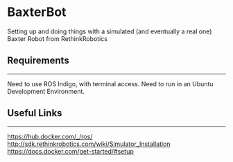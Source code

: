 # BaxterBot
Setting up and doing things with a simulated (and eventually a real one) Baxter Robot from RethinkRobotics

## Requirements
------------------------
Need to use ROS Indigo, with terminal access. 
Need to run in an Ubuntu Development Environment. 


## Useful Links
------------------------
https://hub.docker.com/_/ros/
http://sdk.rethinkrobotics.com/wiki/Simulator_Installation
https://docs.docker.com/get-started/#setup

